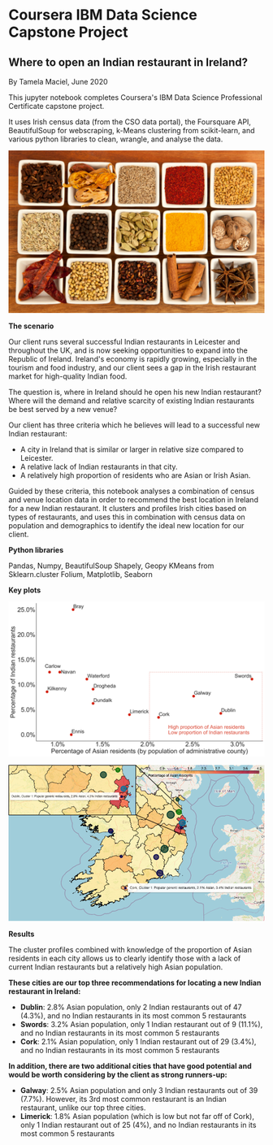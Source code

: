 # Coursera IBM Data Science Capstone Project
## Where to open an Indian restaurant in Ireland?  


By Tamela Maciel, June 2020

This jupyter notebook completes Coursera's IBM Data Science Professional Certificate capstone project.

It uses Irish census data (from the CSO data portal), the Foursquare API, BeautifulSoup for webscraping, k-Means clustering from scikit-learn, and various python libraries to clean, wrangle, and analyse the data.

![alt text](https://raw.githubusercontent.com/tamelamaciel/capstone-IBM-Data-Science/master/report/images/Indian_Spices.jpg "indian spices")

**The scenario**  

Our client runs several successful Indian restaurants in Leicester and throughout the UK, and is now seeking opportunities to expand into the Republic of Ireland. Ireland's economy is rapidly growing, especially in the tourism and food industry, and our client sees a gap in the Irish restaurant market for high-quality Indian food. 

The question is, where in Ireland should he open his new Indian restaurant? Where will the demand and relative scarcity of existing Indian restaurants be best served by a new venue?

Our client has three criteria which he believes will lead to a successful new Indian restaurant:
- A city in Ireland that is similar or larger in relative size compared to Leicester.
- A relative lack of Indian restaurants in that city.
- A relatively high proportion of residents who are Asian or Irish Asian.

Guided by these criteria, this notebook analyses a combination of census and venue location data in order to recommend the best location in Ireland for a new Indian restaurant. It clusters and profiles Irish cities based on types of restaurants, and uses this in combination with census data on population and demographics to identify the ideal new location for our client.

**Python libraries**

Pandas, Numpy, BeautifulSoup
Shapely, Geopy
KMeans from Sklearn.cluster
Folium, Matplotlib, Seaborn

**Key plots**

![alt text](https://raw.githubusercontent.com/tamelamaciel/capstone-IBM-Data-Science/master/report/images/percentage_asian_vs_indian_restaurants_scatterplot.png "scatter plot")

![alt text](https://raw.githubusercontent.com/tamelamaciel/capstone-IBM-Data-Science/master/report/images/final_cluster_map_inset.png "final choropleth")

**Results**

The cluster profiles combined with knowledge of the proportion of Asian residents in each city allows us to clearly identify those with a lack of current Indian restaurants but a relatively high Asian population. 

**These cities are our top three recommendations for locating a new Indian restaurant in Ireland:**

- **Dublin**: 2.8% Asian population, only 2 Indian restaurants out of 47 (4.3%), and no Indian restaurants in its most common 5 restaurants
- **Swords**: 3.2% Asian population, only 1 Indian restaurant out of 9 (11.1%), and no Indian restaurants in its most common 5 restaurants
- **Cork**: 2.1% Asian population, only 1 Indian restaurant out of 29 (3.4%), and no Indian restaurants in its most common 5 restaurants

**In addition, there are two additional cities that have good potential and would be worth considering by the client as strong runners-up:**

- **Galway**: 2.5% Asian population and only 3 Indian restaurants out of 39 (7.7%). However, its 3rd most common restaurant is an Indian restaurant, unlike our top three cities.
- **Limerick**: 1.8% Asian population (which is low but not far off of Cork), only 1 Indian restaurant out of 25 (4%), and no Indian restaurants in its most common 5 restaurants
